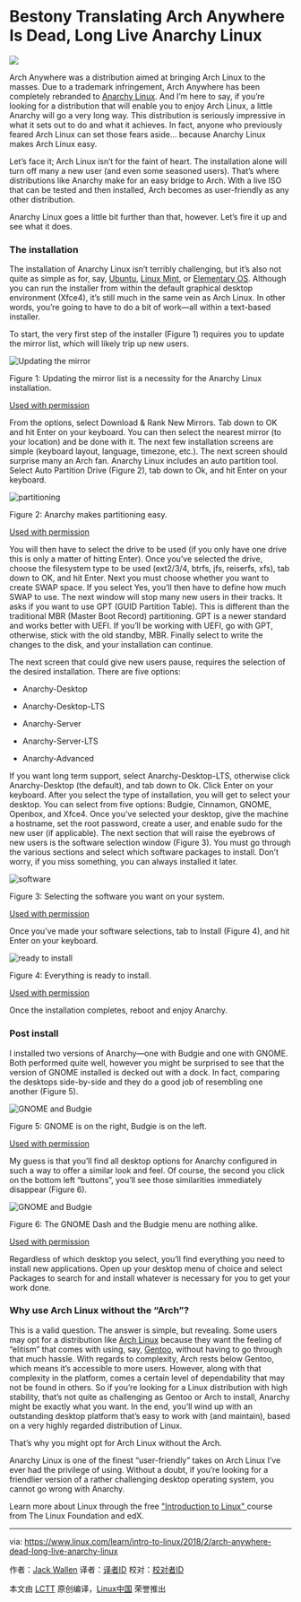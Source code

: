 Bestony Translating
Arch Anywhere Is Dead, Long Live Anarchy Linux
======

![](https://www.linux.com/sites/lcom/files/styles/rendered_file/public/anarchy_main.jpg?itok=fyBpTjQW)

Arch Anywhere was a distribution aimed at bringing Arch Linux to the masses. Due to a trademark infringement, Arch Anywhere has been completely rebranded to [Anarchy Linux][1]. And I’m here to say, if you’re looking for a distribution that will enable you to enjoy Arch Linux, a little Anarchy will go a very long way. This distribution is seriously impressive in what it sets out to do and what it achieves. In fact, anyone who previously feared Arch Linux can set those fears aside… because Anarchy Linux makes Arch Linux easy.

Let’s face it; Arch Linux isn’t for the faint of heart. The installation alone will turn off many a new user (and even some seasoned users). That’s where distributions like Anarchy make for an easy bridge to Arch. With a live ISO that can be tested and then installed, Arch becomes as user-friendly as any other distribution.

Anarchy Linux goes a little bit further than that, however. Let’s fire it up and see what it does.

### The installation

The installation of Anarchy Linux isn’t terribly challenging, but it’s also not quite as simple as for, say, [Ubuntu][2], [Linux Mint][3], or [Elementary OS][4]. Although you can run the installer from within the default graphical desktop environment (Xfce4), it’s still much in the same vein as Arch Linux. In other words, you’re going to have to do a bit of work—all within a text-based installer.

To start, the very first step of the installer (Figure 1) requires you to update the mirror list, which will likely trip up new users.

![Updating the mirror][6]

Figure 1: Updating the mirror list is a necessity for the Anarchy Linux installation.

[Used with permission][7]

From the options, select Download & Rank New Mirrors. Tab down to OK and hit Enter on your keyboard. You can then select the nearest mirror (to your location) and be done with it. The next few installation screens are simple (keyboard layout, language, timezone, etc.). The next screen should surprise many an Arch fan. Anarchy Linux includes an auto partition tool. Select Auto Partition Drive (Figure 2), tab down to Ok, and hit Enter on your keyboard.

![partitioning][9]

Figure 2: Anarchy makes partitioning easy.

[Used with permission][7]

You will then have to select the drive to be used (if you only have one drive this is only a matter of hitting Enter). Once you’ve selected the drive, choose the filesystem type to be used (ext2/3/4, btrfs, jfs, reiserfs, xfs), tab down to OK, and hit Enter. Next you must choose whether you want to create SWAP space. If you select Yes, you’ll then have to define how much SWAP to use. The next window will stop many new users in their tracks. It asks if you want to use GPT (GUID Partition Table). This is different than the traditional MBR (Master Boot Record) partitioning. GPT is a newer standard and works better with UEFI. If you’ll be working with UEFI, go with GPT, otherwise, stick with the old standby, MBR. Finally select to write the changes to the disk, and your installation can continue.

The next screen that could give new users pause, requires the selection of the desired installation. There are five options:

  * Anarchy-Desktop

  * Anarchy-Desktop-LTS

  * Anarchy-Server

  * Anarchy-Server-LTS

  * Anarchy-Advanced




If you want long term support, select Anarchy-Desktop-LTS, otherwise click Anarchy-Desktop (the default), and tab down to Ok. Click Enter on your keyboard. After you select the type of installation, you will get to select your desktop. You can select from five options: Budgie, Cinnamon, GNOME, Openbox, and Xfce4.
Once you’ve selected your desktop, give the machine a hostname, set the root password, create a user, and enable sudo for the new user (if applicable). The next section that will raise the eyebrows of new users is the software selection window (Figure 3). You must go through the various sections and select which software packages to install. Don’t worry, if you miss something, you can always installed it later.


![software][11]

Figure 3: Selecting the software you want on your system.

[Used with permission][7]

Once you’ve made your software selections, tab to Install (Figure 4), and hit Enter on your keyboard.

![ready to install][13]

Figure 4: Everything is ready to install.

[Used with permission][7]

Once the installation completes, reboot and enjoy Anarchy.

### Post install

I installed two versions of Anarchy—one with Budgie and one with GNOME. Both performed quite well, however you might be surprised to see that the version of GNOME installed is decked out with a dock. In fact, comparing the desktops side-by-side and they do a good job of resembling one another (Figure 5).

![GNOME and Budgie][15]

Figure 5: GNOME is on the right, Budgie is on the left.

[Used with permission][7]

My guess is that you’ll find all desktop options for Anarchy configured in such a way to offer a similar look and feel. Of course, the second you click on the bottom left “buttons”, you’ll see those similarities immediately disappear (Figure 6).

![GNOME and Budgie][17]

Figure 6: The GNOME Dash and the Budgie menu are nothing alike.

[Used with permission][7]

Regardless of which desktop you select, you’ll find everything you need to install new applications. Open up your desktop menu of choice and select Packages to search for and install whatever is necessary for you to get your work done.

### Why use Arch Linux without the “Arch”?

This is a valid question. The answer is simple, but revealing. Some users may opt for a distribution like [Arch Linux][18] because they want the feeling of “elitism” that comes with using, say, [Gentoo][19], without having to go through that much hassle. With regards to complexity, Arch rests below Gentoo, which means it’s accessible to more users. However, along with that complexity in the platform, comes a certain level of dependability that may not be found in others. So if you’re looking for a Linux distribution with high stability, that’s not quite as challenging as Gentoo or Arch to install, Anarchy might be exactly what you want. In the end, you’ll wind up with an outstanding desktop platform that’s easy to work with (and maintain), based on a very highly regarded distribution of Linux.

That’s why you might opt for Arch Linux without the Arch.

Anarchy Linux is one of the finest “user-friendly” takes on Arch Linux I’ve ever had the privilege of using. Without a doubt, if you’re looking for a friendlier version of a rather challenging desktop operating system, you cannot go wrong with Anarchy.

Learn more about Linux through the free ["Introduction to Linux" ][20]course from The Linux Foundation and edX.

--------------------------------------------------------------------------------

via: https://www.linux.com/learn/intro-to-linux/2018/2/arch-anywhere-dead-long-live-anarchy-linux

作者：[Jack Wallen][a]
译者：[译者ID](https://github.com/译者ID)
校对：[校对者ID](https://github.com/校对者ID)

本文由 [LCTT](https://github.com/LCTT/TranslateProject) 原创编译，[Linux中国](https://linux.cn/) 荣誉推出

[a]:https://www.linux.com/users/jlwallen
[1]:https://anarchy-linux.org/
[2]:https://www.ubuntu.com/
[3]:https://linuxmint.com/
[4]:https://elementary.io/
[6]:https://www.linux.com/sites/lcom/files/styles/rendered_file/public/anarchy_install_1.jpg?itok=WgHRqFTf (Updating the mirror)
[7]:https://www.linux.com/licenses/category/used-permission
[9]:https://www.linux.com/sites/lcom/files/styles/rendered_file/public/anarchy_install_2.jpg?itok=D7HkR97t (partitioning)
[10]:/files/images/anarchyinstall3jpg
[11]:https://www.linux.com/sites/lcom/files/styles/rendered_file/public/anarchy_install_3.jpg?itok=5-9E2u0S (software)
[12]:/files/images/anarchyinstall4jpg
[13]:https://www.linux.com/sites/lcom/files/styles/rendered_file/public/anarchy_install_4.jpg?itok=fuSZqtZS (ready to install)
[14]:/files/images/anarchyinstall5jpg
[15]:https://www.linux.com/sites/lcom/files/styles/rendered_file/public/anarchy_install_5.jpg?itok=4y9kiC8I (GNOME and Budgie)
[16]:/files/images/anarchyinstall6jpg
[17]:https://www.linux.com/sites/lcom/files/styles/rendered_file/public/anarchy_install_6.jpg?itok=fJ7Lmdci (GNOME and Budgie)
[18]:https://www.archlinux.org/
[19]:https://www.gentoo.org/
[20]:https://training.linuxfoundation.org/linux-courses/system-administration-training/introduction-to-linux
